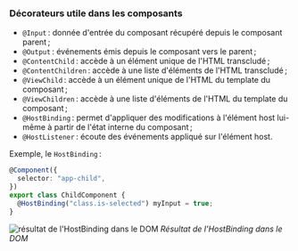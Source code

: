 ### Décorateurs utile dans les composants

- `@Input` : donnée d'entrée du composant récupéré depuis le composant parent ;
- `@Output` : événements émis depuis le composant vers le parent ;
- `@ContentChild` : accède à un élément unique de l'HTML transcludé ;
- `@ContentChildren` : accède à une liste d'éléments de l'HTML transcludé ;
- `@ViewChild` : accède à un élément unique de l'HTML du template du composant ;
- `@ViewChildren` : accède à une liste d'éléments de l'HTML du template du composant ;
- `@HostBinding` : permet d'appliquer des modifications à l'élément host lui-même à partir de l'état interne du composant ;
- `@HostListener` : écoute des événements appliqué sur l'élément host.

Exemple, le `HostBinding` :

```typescript
@Component({
  selector: "app-child",
})
export class ChildComponent {
  @HostBinding("class.is-selected") myInput = true;
}
```

![résultat de l'HostBinding dans le DOM](~/2.component/hostbinding.png)
_Résultat de l'HostBinding dans le DOM_
